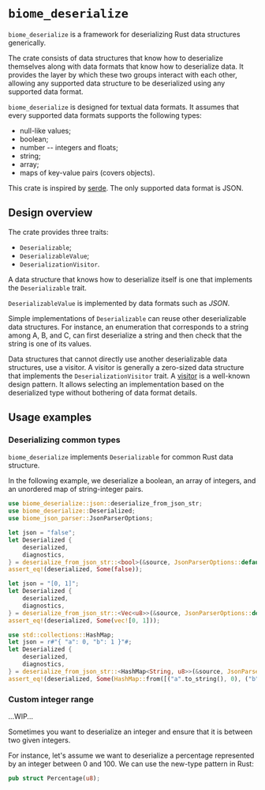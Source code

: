 # `biome_deserialize`

`biome_deserialize` is a framework for deserializing Rust data structures generically.

The crate consists of data structures that know how to deserialize themselves along with data formats that know how to deserialize data.
It provides the layer by which these two groups interact with each other,
allowing any supported data structure to be deserialized using any supported data format.

`biome_deserialize` is designed for textual data formats.
It assumes that every supported data formats supports the following types:

- null-like values;
- boolean;
- number -- integers and floats;
- string;
- array;
- maps of key-value pairs (covers objects).

This crate is inspired by [serde](https://serde.rs/).
The only supported data format is JSON.

## Design overview

The crate provides three traits:

- `Deserializable`;
- `DeserializableValue`;
- `DeserializationVisitor`.

A data structure that knows how to deserialize itself is one that implements the `Deserializable` trait.

`DeserializableValue` is implemented by data formats such as _JSON_.

Simple implementations of `Deserializable` can reuse other deserializable data structures.
For instance, an enumeration that corresponds to a string among A, B, and C, can first deserialize a string and then check that the string is one of its values.

Data structures that cannot directly use another deserializable data structures, use a visitor.
A visitor is generally a zero-sized data structure that implements the `DeserializationVisitor` trait.
A [visitor](https://en.wikipedia.org/wiki/Visitor_pattern) is a well-known design pattern.
It allows selecting an implementation based on the deserialized type without bothering of data format details.

## Usage examples

### Deserializing common types

`biome_deserialize` implements `Deserializable` for common Rust data structure.

In the following example, we deserialize a boolean, an array of integers, and an unordered map of string-integer pairs.

```rust
use biome_deserialize::json::deserialize_from_json_str;
use biome_deserialize::Deserialized;
use biome_json_parser::JsonParserOptions;

let json = "false";
let Deserialized {
    deserialized,
    diagnostics,
} = deserialize_from_json_str::<bool>(&source, JsonParserOptions::default());
assert_eq!(deserialized, Some(false));

let json = "[0, 1]";
let Deserialized {
    deserialized,
    diagnostics,
} = deserialize_from_json_str::<Vec<u8>>(&source, JsonParserOptions::default());
assert_eq!(deserialized, Some(vec![0, 1]));

use std::collections::HashMap;
let json = r#"{ "a": 0, "b": 1 }"#;
let Deserialized {
    deserialized,
    diagnostics,
} = deserialize_from_json_str::<HashMap<String, u8>>(&source, JsonParserOptions::default());
assert_eq!(deserialized, Some(HashMap::from([("a".to_string(), 0), ("b".to_string(), 1)])));
```

### Custom integer range

...WIP...

Sometimes you want to deserialize an integer and ensure that it is between two given integers.

For instance, let's assume we want to deserialize a percentage represented by an integer between 0 and 100.
We can use the new-type pattern in Rust:

```rust
pub struct Percentage(u8);
```
